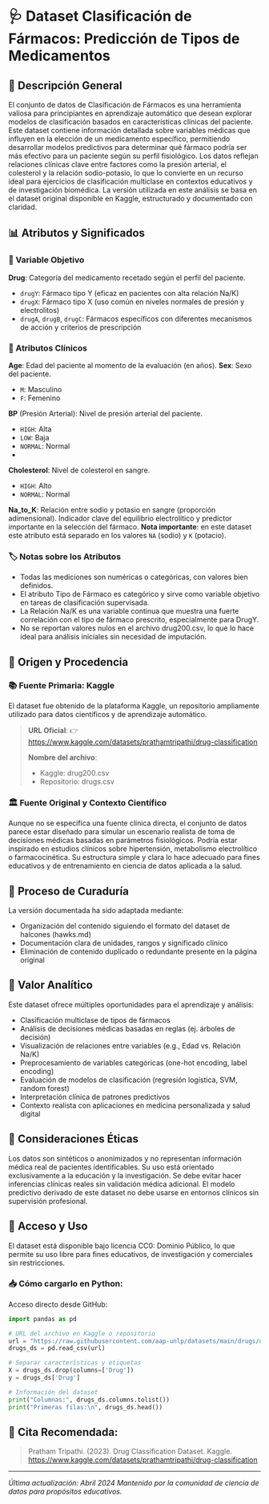 # 🩺 Dataset Clasificación de Fármacos: Predicción de Tipos de Medicamentos
## 📖 Descripción General
El conjunto de datos de Clasificación de Fármacos es una herramienta valiosa para principiantes en aprendizaje automático que desean explorar modelos de clasificación basados en características clínicas del paciente. Este dataset contiene información detallada sobre variables médicas que influyen en la elección de un medicamento específico, permitiendo desarrollar modelos predictivos para determinar qué fármaco podría ser más efectivo para un paciente según su perfil fisiológico.
Los datos reflejan relaciones clínicas clave entre factores como la presión arterial, el colesterol y la relación sodio-potasio, lo que lo convierte en un recurso ideal para ejercicios de clasificación multiclase en contextos educativos y de investigación biomédica.
La versión utilizada en este análisis se basa en el dataset original disponible en Kaggle, estructurado y documentado con claridad.

## 📊 Atributos y Significados   

### 💊 Variable Objetivo
**Drug**: Categoría del medicamento recetado según el perfil del paciente.
 - `drugY`: Fármaco tipo Y (eficaz en pacientes con alta relación Na/K)
 - `drugX`: Fármaco tipo X (uso común en niveles normales de presión y electrolitos)
 - `drugA`, `drugB`, `drugC`: Fármacos específicos con diferentes mecanismos de acción y criterios de prescripción

### 📏 Atributos Clínicos
**Age**: Edad del paciente al momento de la evaluación (en años).
**Sex**: Sexo del paciente.
 - `M`: Masculino
 - `F`: Femenino

**BP** (Presión Arterial): Nivel de presión arterial del paciente.
 - `HIGH`: Alta
 - `LOW`: Baja
 - `NORMAL`: Normal
 - 
**Cholesterol**: Nivel de colesterol en sangre.
 - `HIGH`: Alto
 - `NORMAL`: Normal

**Na_to_K**: Relación entre sodio y potasio en sangre (proporción adimensional). Indicador clave del equilibrio electrolítico y predictor importante en la selección del fármaco.
**Nota importante**: en este dataset este atributo está separado en los valores `NA` (sodio) y `K` (potacio).

### 🏷️ Notas sobre los Atributos   

 - Todas las mediciones son numéricas o categóricas, con valores bien definidos.  
 - El atributo Tipo de Fármaco es categórico y sirve como variable objetivo en tareas de clasificación supervisada.  
 - La Relación Na/K es una variable continua que muestra una fuerte correlación con el tipo de fármaco prescrito, especialmente para DrugY.  
 - No se reportan valores nulos en el archivo drug200.csv, lo que lo hace ideal para análisis iniciales sin necesidad de imputación.


## 🏢 Origen y Procedencia   

### 📚 Fuente Primaria: Kaggle
El dataset fue obtenido de la plataforma Kaggle, un repositorio ampliamente utilizado para datos científicos y de aprendizaje automático.
> **URL Oficial**:
👉 https://www.kaggle.com/datasets/prathamtripathi/drug-classification
>
> **Nombre del archivo**: 
>  - Kaggle: drug200.csv   
>  - Repositorio: drugs.csv

### 🏛️ Fuente Original y Contexto Científico
Aunque no se especifica una fuente clínica directa, el conjunto de datos parece estar diseñado para simular un escenario realista de toma de decisiones médicas basadas en parámetros fisiológicos. Podría estar inspirado en estudios clínicos sobre hipertensión, metabolismo electrolítico o farmacocinética. Su estructura simple y clara lo hace adecuado para fines educativos y de entrenamiento en ciencia de datos aplicada a la salud.


## 🔄 Proceso de Curaduría
La versión documentada ha sido adaptada mediante:   

 - Organización del contenido siguiendo el formato del dataset de halcones (hawks.md)  
 - Documentación clara de unidades, rangos y significado clínico  
 - Eliminación de contenido duplicado o redundante presente en la página original
     


## 🎯 Valor Analítico
Este dataset ofrece múltiples oportunidades para el aprendizaje y análisis:   

 - Clasificación multiclase de tipos de fármacos  
 - Análisis de decisiones médicas basadas en reglas (ej. árboles de decisión)  
 - Visualización de relaciones entre variables (e.g., Edad vs. Relación Na/K)  
 - Preprocesamiento de variables categóricas (one-hot encoding, label encoding)  
 - Evaluación de modelos de clasificación (regresión logística, SVM, random forest)  
 - Interpretación clínica de patrones predictivos  
 - Contexto realista con aplicaciones en medicina personalizada y salud digital


## 📝 Consideraciones Éticas
Los datos son sintéticos o anonimizados y no representan información médica real de pacientes identificables. Su uso está orientado exclusivamente a la educación y la investigación. Se debe evitar hacer inferencias clínicas reales sin validación médica adicional. El modelo predictivo derivado de este dataset no debe usarse en entornos clínicos sin supervisión profesional.   
 

## 🔗 Acceso y Uso
El dataset está disponible bajo licencia CC0: Dominio Público, lo que permite su uso libre para fines educativos, de investigación y comerciales sin restricciones.   

### 📥 Cómo cargarlo en Python:   

Acceso directo desde GitHub:
```python
import pandas as pd

# URL del archivo en Kaggle o repositorio
url = "https://raw.githubusercontent.com/aap-unlp/datasets/main/drugs/drugs.csv"
drugs_ds = pd.read_csv(url)

# Separar características y etiquetas
X = drugs_ds.drop(columns=['Drug'])
y = drugs_ds['Drug']

# Información del dataset
print("Columnas:", drugs_ds.columns.tolist())
print("Primeras filas:\n", drugs_ds.head())
```

## 🔖 Cita Recomendada:
> Pratham Tripathi. (2023). Drug Classification Dataset. Kaggle.
https://www.kaggle.com/datasets/prathamtripathi/drug-classification    

---

*Última actualización: Abril 2024
Mantenido por la comunidad de ciencia de datos para propósitos educativos.*
